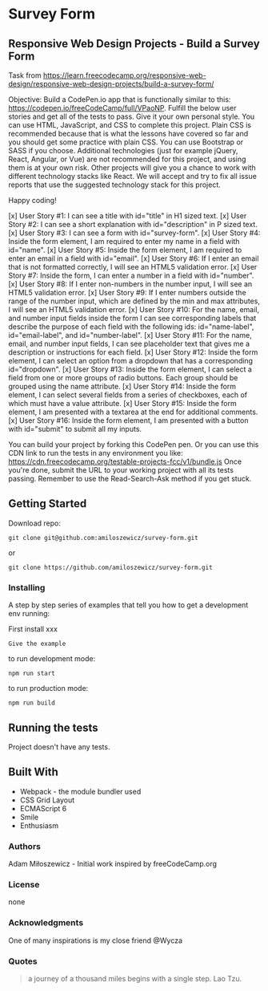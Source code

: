 # Survey Form
## Responsive Web Design Projects - Build a Survey Form

Task from https://learn.freecodecamp.org/responsive-web-design/responsive-web-design-projects/build-a-survey-form/

Objective:
Build a CodePen.io app that is functionally similar to this: https://codepen.io/freeCodeCamp/full/VPaoNP.
Fulfill the below user stories and get all of the tests to pass. Give it your own personal style.
You can use HTML, JavaScript, and CSS to complete this project. Plain CSS is recommended because that is what the lessons have covered so far and you should get some practice with plain CSS. You can use Bootstrap or SASS if you choose. Additional technologies (just for example jQuery, React, Angular, or Vue) are not recommended for this project, and using them is at your own risk. Other projects will give you a chance to work with different technology stacks like React. We will accept and try to fix all 
issue reports that use the suggested technology stack for this project.

Happy coding!

[x] User Story #1: I can see a title with id="title" in H1 sized text.
[x] User Story #2: I can see a short explanation with id="description" in P sized text.
[x] User Story #3: I can see a form with id="survey-form".
[x] User Story #4: Inside the form element, I am required to enter my name in a field with id="name".
[x] User Story #5: Inside the form element, I am required to enter an email in a field with id="email".
[x] User Story #6: If I enter an email that is not formatted correctly, I will see an HTML5 validation error.
[x] User Story #7: Inside the form, I can enter a number in a field with id="number".
[x] User Story #8: If I enter non-numbers in the number input, I will see an HTML5 validation error.
[x] User Story #9: If I enter numbers outside the range of the number input, which are defined by the min and max attributes, I will see an HTML5 validation error.
[x] User Story #10: For the name, email, and number input fields inside the form I can see corresponding labels that describe the purpose of each field with the following ids: id="name-label", id="email-label", and id="number-label".
[x] User Story #11: For the name, email, and number input fields, I can see placeholder text that gives me a description or instructions for each field.
[x] User Story #12: Inside the form element, I can select an option from a dropdown that has a corresponding id="dropdown".
[x] User Story #13: Inside the form element, I can select a field from one or more groups of radio buttons. Each group should be grouped using the name attribute.
[x] User Story #14: Inside the form element, I can select several fields from a series of checkboxes, each of which must have a value attribute.
[x] User Story #15: Inside the form element, I am presented with a textarea at the end for additional comments.
[x] User Story #16: Inside the form element, I am presented with a button with id="submit" to submit all my inputs.

You can build your project by forking this CodePen pen. Or you can use this CDN link to run the tests in any environment you like: https://cdn.freecodecamp.org/testable-projects-fcc/v1/bundle.js
Once you're done, submit the URL to your working project with all its tests passing.
Remember to use the Read-Search-Ask method if you get stuck.

## Getting Started

Download repo:
```
git clone git@github.com:amiloszewicz/survey-form.git
```
or
```
git clone https://github.com/amiloszewicz/survey-form.git
```

### Installing
A step by step series of examples that tell you how to get a development env running:

First install xxx

```
Give the example
```
to run development mode:
```
npm run start
```
to run production mode:
```
npm run build
```

## Running the tests
Project doesn't have any tests.

## Built With
- Webpack - the module bundler used
- CSS Grid Layout
- ECMAScript 6
- Smile
- Enthusiasm

### Authors
Adam Miłoszewicz - Initial work
inspired by freeCodeCamp.org

### License
none

### Acknowledgments
One of many inspirations is my close friend @Wycza

### Quotes
> a journey of a thousand miles begins with a single step. Lao Tzu.
